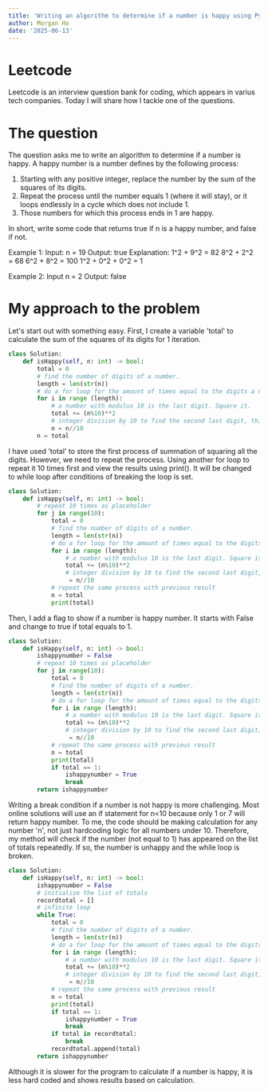 ```yaml
---
title: 'Writing an algorithm to determine if a number is happy using Python'
author: Morgan Ho
date: '2025-06-13'
---
```


# Leetcode
Leetcode is an interview question bank for coding, which appears in varius tech companies. Today I will share how I tackle one of the questions. 

# The question
The question asks me to write an algorithm to determine if a number is happy. A happy number is a number defines by the following process:

1. Starting with any positive integer, replace the number by the sum of the squares of its digits.
2. Repeat the process until the number equals 1 (where it will stay), or it loops endlessly in a cycle which does not include 1.
3. Those numbers for which this process ends in 1 are happy.

In short, write some code that returns true if n is a happy number, and false if not.

Example 1:
    Input: n = 19
    Output: true
    Explanation:
    1^2 + 9^2 = 82
    8^2 + 2^2 = 68
    6^2 + 8^2 = 100
    1^2 + 0^2 + 0^2 = 1

Example 2:
    Input n = 2
    Output: false

# My approach to the problem
Let's start out with something easy. First, I create a variable 'total' to calculate the sum of the squares of its digits for 1 iteration.

```python
class Solution:
    def isHappy(self, n: int) -> bool:
        total = 0
        # find the number of digits of a number.
        length = len(str(n)) 
        # do a for loop for the amount of times equal to the digits a number has.
        for i in range (length):
            # a number with modulus 10 is the last digit. Square it.
            total += (n%10)**2
            # integer division by 10 to find the second last digit, third last and so on.
            n = n//10
        n = total
```

I have used 'total' to store the first process of summation of squaring all the digits. However, we need to repeat the process. Using another for loop to repeat it 10 times first and view the results using print(). It will be changed to while loop after conditions of breaking the loop is set.

```python
class Solution:
    def isHappy(self, n: int) -> bool:
        # repeat 10 times as placeholder
        for j in range(10):
            total = 0
            # find the number of digits of a number.
            length = len(str(n)) 
            # do a for loop for the amount of times equal to the digits a number has.
            for i in range (length):
                # a number with modulus 10 is the last digit. Square it.
                total += (n%10)**2
                # integer division by 10 to find the second last digit, third last and so on.
                 = n//10
            # repeat the same process with previous result 
            n = total
            print(total)
```

Then, I add a flag to show if a number is happy number. It starts with False and change to true if total equals to 1. 

```python
class Solution:
    def isHappy(self, n: int) -> bool:
        ishappynumber = False
        # repeat 10 times as placeholder
        for j in range(10):
            total = 0
            # find the number of digits of a number.
            length = len(str(n)) 
            # do a for loop for the amount of times equal to the digits a number has.
            for i in range (length):
                # a number with modulus 10 is the last digit. Square it.
                total += (n%10)**2
                # integer division by 10 to find the second last digit, third last and so on.
                 = n//10
            # repeat the same process with previous result
            n = total
            print(total)
            if total == 1:
                ishappynumber = True
                break
        return ishappynumber
```

Writing a break condition if a number is not happy is more challenging. Most online solutions will use an if statement for n<10 because only 1 or 7 will return happy number. To me, the code should be making calculation for any number 'n', not just hardcoding logic for all numbers under 10. Therefore, my method will check if the number (not equal to 1) has appeared on the list of totals repeatedly. If so, the number is unhappy and the while loop is broken.

```python
class Solution:
    def isHappy(self, n: int) -> bool:
        ishappynumber = False
        # initialise the list of totals 
        recordtotal = []
        # infinite loop
        while True:
            total = 0
            # find the number of digits of a number.
            length = len(str(n)) 
            # do a for loop for the amount of times equal to the digits a number has.
            for i in range (length):
                # a number with modulus 10 is the last digit. Square it.
                total += (n%10)**2
                # integer division by 10 to find the second last digit, third last and so on.
                 = n//10
            # repeat the same process with previous result
            n = total
            print(total)
            if total == 1:
                ishappynumber = True
                break
            if total in recordtotal:
                break
            recordtotal.append(total)
        return ishappynumber
```

Although it is slower for the program to calculate if a number is happy, it is less hard coded and shows results based on calculation.